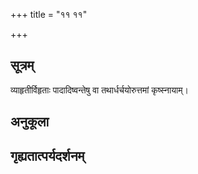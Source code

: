+++
title = "११ ११"

+++
## सूत्रम्
व्याहृतीर्विहृताः पादादिष्वन्तेषु वा तथार्धर्चयोरुत्तमां कृष्स्नायाम्।
## अनुकूला

## गृह्यतात्पर्यदर्शनम्

